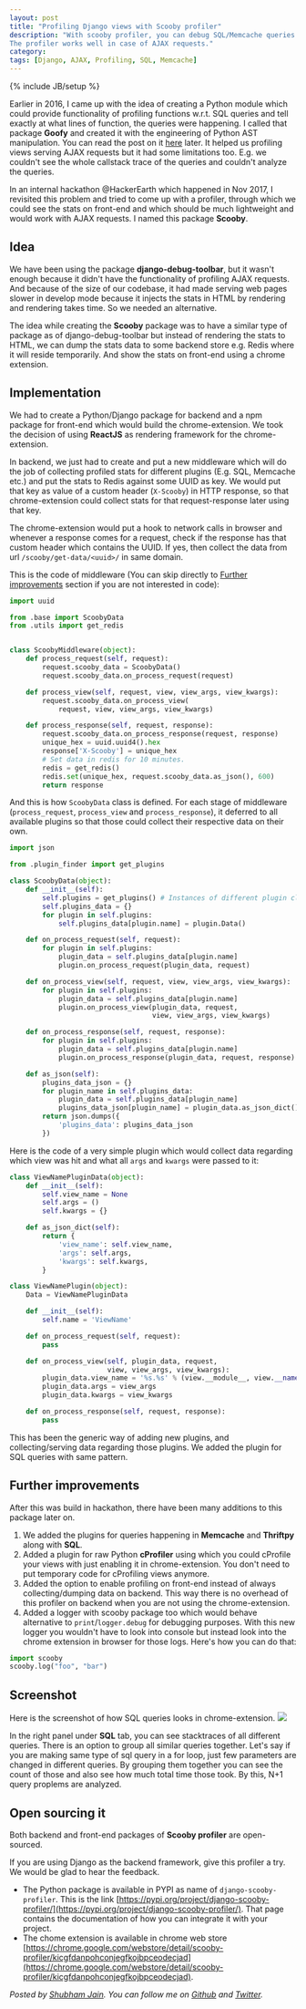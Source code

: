 ```yaml
---
layout: post
title: "Profiling Django views with Scooby profiler"
description: "With scooby profiler, you can debug SQL/Memcache queries while serving requests in Django.
The profiler works well in case of AJAX requests."
category:
tags: [Django, AJAX, Profiling, SQL, Memcache]
---
```

{% include JB/setup %}


Earlier in 2016, I came up with the idea of creating a Python module which could provide functionality of profiling
functions w.r.t. SQL queries and tell exactly at what lines of function, the queries were happening.
I called that package **Goofy** and created it with the engineering of Python AST manipulation.
You can read the post on it [here](/2016/02/01/profiling-django-views/) later.
It helped us profiling views serving AJAX requests but it had some limitations too. E.g. we
couldn't see the whole callstack trace of the queries and couldn't analyze the
queries.

In an internal hackathon @HackerEarth which happened in Nov 2017, I revisited this problem
and tried to come up with a profiler, through which we could see the stats on
front-end and which should be much lightweight and would work with AJAX requests.
I named this package **Scooby**.


## Idea

We have been using the package **django-debug-toolbar**, but it wasn't enough
because it didn't have the functionality of profiling AJAX requests.
And because of the size of our codebase, it had made serving web pages slower in develop mode
because it injects the stats in HTML by rendering and rendering takes time.
So we needed an alternative.

The idea while creating the **Scooby** package was to have a similar type of package
as of django-debug-toolbar but instead of rendering the stats to HTML, we can dump the
stats data to some backend store e.g. Redis where it will reside temporarily.
And show the stats on front-end using a chrome extension.


## Implementation

We had to create a Python/Django package for backend and a npm package for
front-end which would build the chrome-extension. We took the decision of using
**ReactJS** as rendering framework for the chrome-extension.

In backend, we just had to create and put a new middleware which will do the job of collecting
profiled stats for different plugins (E.g. SQL, Memcache etc.) and put
the stats to Redis against some UUID as key. We would put that key as value of a
custom header (`X-Scooby`) in HTTP response, so that chrome-extension could collect stats for
that request-response later using that key.

The chrome-extension would put a hook to network calls in browser and
whenever a response comes for a request, check if the
response has that custom header which contains the UUID. If yes, then collect
the data from url `/scooby/get-data/<uuid>/` in same domain.

This is the code of middleware
(You can skip directly to [Further improvements](#improvements) section if you are not interested in code):

```python
import uuid

from .base import ScoobyData
from .utils import get_redis


class ScoobyMiddleware(object):
    def process_request(self, request):
        request.scooby_data = ScoobyData()
        request.scooby_data.on_process_request(request)

    def process_view(self, request, view, view_args, view_kwargs):
        request.scooby_data.on_process_view(
            request, view, view_args, view_kwargs)

    def process_response(self, request, response):
        request.scooby_data.on_process_response(request, response)
        unique_hex = uuid.uuid4().hex
        response['X-Scooby'] = unique_hex
        # Set data in redis for 10 minutes.
        redis = get_redis()
        redis.set(unique_hex, request.scooby_data.as_json(), 600)
        return response
```

And this is how `ScoobyData` class is defined. For each stage of middleware
(`process_request`, `process_view` and `process_response`),
it deferred to all available plugins so that those could collect their respective data on their own.

```python
import json

from .plugin_finder import get_plugins

class ScoobyData(object):
    def __init__(self):
        self.plugins = get_plugins() # Instances of different plugin classes.
        self.plugins_data = {}
        for plugin in self.plugins:
            self.plugins_data[plugin.name] = plugin.Data()

    def on_process_request(self, request):
        for plugin in self.plugins:
            plugin_data = self.plugins_data[plugin.name]
            plugin.on_process_request(plugin_data, request)

    def on_process_view(self, request, view, view_args, view_kwargs):
        for plugin in self.plugins:
            plugin_data = self.plugins_data[plugin.name]
            plugin.on_process_view(plugin_data, request,
                                   view, view_args, view_kwargs)

    def on_process_response(self, request, response):
        for plugin in self.plugins:
            plugin_data = self.plugins_data[plugin.name]
            plugin.on_process_response(plugin_data, request, response)

    def as_json(self):
        plugins_data_json = {}
        for plugin_name in self.plugins_data:
            plugin_data = self.plugins_data[plugin_name]
            plugins_data_json[plugin_name] = plugin_data.as_json_dict()
        return json.dumps({
            'plugins_data': plugins_data_json
        })
```

Here is the code of a very simple plugin which would collect data regarding
which view was hit and what all `args` and `kwargs` were passed to it:

```python
class ViewNamePluginData(object):
    def __init__(self):
        self.view_name = None
        self.args = ()
        self.kwargs = {}

    def as_json_dict(self):
        return {
            'view_name': self.view_name,
            'args': self.args,
            'kwargs': self.kwargs,
        }

class ViewNamePlugin(object):
    Data = ViewNamePluginData

    def __init__(self):
        self.name = 'ViewName'

    def on_process_request(self, request):
        pass

    def on_process_view(self, plugin_data, request,
                        view, view_args, view_kwargs):
        plugin_data.view_name = '%s.%s' % (view.__module__, view.__name__)
        plugin_data.args = view_args
        plugin_data.kwargs = view_kwargs

    def on_process_response(self, request, response):
        pass
```

This has been the generic way of adding new plugins, and collecting/serving
data regarding those plugins.
We added the plugin for SQL queries with same pattern.


## <a id="improvements"></a>Further improvements

After this was build in hackathon, there have been many additions to this package later on.

1. We added the plugins for queries happening in **Memcache** and **Thriftpy** along
with **SQL**.
2. Added a plugin for raw Python **cProfiler** using which you could cProfile
your views with just enabling it in chrome-extension. You don't need to put
temporary code for cProfiling views anymore.
3. Added the option to enable profiling on front-end instead of always
   collecting/dumping data on backend. This way there is no overhead of this
   profiler on backend when you are not using the chrome-extension.
4. Added a logger with scooby package too which would behave
alternative to `print`/`logger.debug` for debugging purposes. With this new
logger you wouldn't have to look into console but instead look into the chrome
extension in browser for those logs. Here's how you can do that:

```python
import scooby
scooby.log("foo", "bar")
```

## Screenshot

Here is the screenshot of how SQL queries looks in chrome-extension.
<img src='/images/scooby-ext-screenshot.png' />

In the right panel under **SQL** tab, you can see stacktraces of all different queries.
There is an option to group all similar queries together. Let's say if you are
making same type of sql query in a for loop, just few parameters are changed in
different queries. By grouping them together you can see the count of those and 
also see how much total time those took. By this, N+1 query proplems are
analyzed.

## Open sourcing it

Both backend and front-end packages of **Scooby profiler** are open-sourced.

If you are using Django as the backend framework, give this profiler a try.
We would be glad to hear the feedback.

* The Python package is available in PYPI as name of
`django-scooby-profiler`. This is the link
[https://pypi.org/project/django-scooby-profiler/](https://pypi.org/project/django-scooby-profiler/).
That page contains the documentation of how you can integrate it with your
project.
* The chome extension is available in chrome web store
[https://chrome.google.com/webstore/detail/scooby-profiler/kicgfdanpohconjegfkojbpceodecjad](https://chrome.google.com/webstore/detail/scooby-profiler/kicgfdanpohconjegfkojbpceodecjad).

*Posted by [Shubham Jain](https://www.hackerearth.com/@sj.iitr).
You can follow me on [Github](https://github.com/shhaumb)
and [Twitter](https://twitter.com/shhaumb).*
